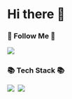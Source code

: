 <h1 align="left">Hi there 👋</h1>

<h3 align="left">🌈 Follow Me 🌈</h3>
<p align="left">
  <a href="https://www.instagram.com/control_record/?hl=ko"><img src="https://img.shields.io/badge/Instagram-E4405F?style=flat-square&logo=Instagram&logoColor=white&link=https://www.instagram.com/control_record/?hl=ko"/></a>&nbsp
</p>  
    
<h3 align="left">📚 Tech Stack 📚</h3>
<p align="left">
  <img src="https://img.shields.io/badge/C++-00599C?style=flat-square&logo=C%2B%2B&logoColor=white"/></a>&nbsp 
  <img src="https://img.shields.io/badge/Python-3766AB?style=flat-square&logo=Python&logoColor=white"/></a>&nbsp 
</p> 

